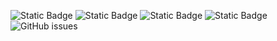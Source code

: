 ![Static Badge](https://img.shields.io/badge/blacklists-60-000000) ![Static Badge](https://img.shields.io/badge/blacklisted-3023614-cc0000) ![Static Badge](https://img.shields.io/badge/whitelisted-2242-00CC00) ![Static Badge](https://img.shields.io/badge/streaming_blacklist-28106-000000) ![GitHub issues](https://img.shields.io/github/issues/fabriziosalmi/blacklists)
